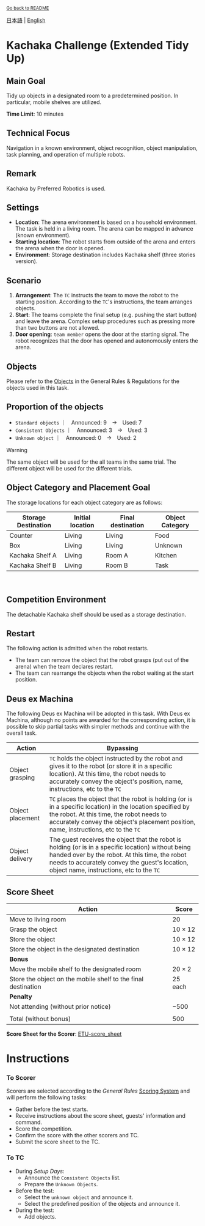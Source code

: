 <sub>[Go back to README](../../README_en.md)</sub>

[日本語](./tu_ja.md) | [English](./tu_en.md)

# Kachaka Challenge (Extended Tidy Up)

## Main Goal

Tidy up objects in a designated room to a predetermined position. In particular, mobile shelves are utilized.

**Time Limit**: 10 minutes

## Technical Focus

Navigation in a known environment, object recognition, object manipulation, task planning, and operation of multiple robots.

## Remark

Kachaka by Preferred Robotics is used.

## Settings

- **Location**: The arena environment is based on a household environment. The task is held in a living room. The arena can be mapped in advance (known environment).
- **Starting location**: The robot starts from outside of the arena and enters the arena when the door is opened.
- **Environment**: Storage destination includes Kachaka shelf (three stories version).

## Scenario

1. **Arrangement**: The `TC` instructs the team to move the robot to the starting position. According to the `TC`'s instructions, the team arranges objects.
1. **Start**: The teams complete the final setup (e.g. pushing the start button) and leave the arena. Complex setup procedures such as pressing more than two buttons are not allowed.
1. **Door opening**: `team member` opens the door at the starting signal. The robot recognizes that the door has opened and autonomously enters the arena.

## Objects

Please refer to the [Objects](gr_en.md#objects) in the General Rules & Regulations for the objects used in this task.

## Proportion of the objects

- `Standard objects` ｜　Announced: 9　→　Used: 7
- `Consistent Objects` ｜　Announced: 3　→　Used: 3
- `Unknown object` ｜　Announced: 0　→　Used: 2

> [!WARNING]
> The same object will be used for the all teams in the same trial. The different object will be used for the different trials.

## Object Category and Placement Goal

The storage locations for each object category are as follows:

| Storage Destination | Initial location | Final destination |  Object Category |
| ------------------|------- | ------ | ------------ |
| Counter           | Living | Living | Food         |
| Box​               | Living | Living | Unknown      |
| Kachaka Shelf A   | Living | Room A | Kitchen ​     |
| Kachaka Shelf B   | Living | Room B | Task​         |
​

## Competition Environment

The detachable Kachaka shelf should be used as a storage destination.

## Restart

The following action is admitted when the robot restarts.

- The team can remove the object that the robot grasps (put out of the arena) when the team declares restart.
- The team can rearrange the objects when the robot waiting at the start position.

## Deus ex Machina

The following Deus ex Machina will be adopted in this task. With Deus ex Machina, although no points are awarded for the corresponding action, it is possible to skip partial tasks with simpler methods and continue with the overall task.

|Action|Bypassing|
|------|---------|
| Object grasping | `TC` holds the object instructed by the robot and gives it to the robot (or store it in a specific location). At this time, the robot needs to accurately convey the object's position, name, instructions, etc to the `TC` |
| Object placement | `TC` places the object that the robot is holding (or is in a specific location) in the location specified by the robot. At this time, the robot needs to accurately convey the object's placement position, name, instructions, etc to the `TC` |
| Object delivery | The guest receives the object that the robot is holding (or is in a specific location) without being handed over by the robot. At this time, the robot needs to accurately convey the guest's location, object name, instructions, etc to the `TC` |

## Score Sheet

| Action                                                  | Score           |
| ------------------------------------------------------- | --------------- |
| Move to living room                                     | $20$            |
| Grasp the object                                        | $10 \times 12$  |
| Store the object                                        | $10 \times 12$  |
| Store the object in the designated destination          | $10 \times 12$      |
| **Bonus**                                               |                 |
| Move the mobile shelf to the designated room            | $20 \times 2$   |
| Store the object on the mobile shelf to the final destination | $25$ each |
| **Penalty**                                             |                 |
| Not attending (without prior notice)                    | $-500$          |
|                                                         |                 |
| Total (without bonus)                                   | $500$           |

**Score Sheet for the Scorer**: [ETU-score_sheet](./doc/ETU-score_sheet.pdf)

# Instructions

### To Scorer

Scorers are selected according to the *General Rules* [Scoring System](./gr_en.md#scoring-system) and will perform the following tasks:

- Gather before the test starts.
- Receive instructions about the score sheet, guests' information and command.
- Score the competition.
- Confirm the score with the other scorers and TC.
- Submit the score sheet to the TC.

### To TC

- During *Setup Days*:
   - Announce the `Consistent Objects` list.
   - Prepare the `Unknown Objects`.
- Before the test:
   - Select the `unknown object` and announce it.
   - Select the predefined position of the objects and announce it.
 - During the test:
   - Add objects.
